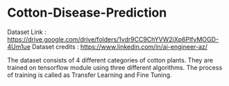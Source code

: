 # Cotton-Disease-Prediction

Dataset Link : https://drive.google.com/drive/folders/1vdr9CC9ChYVW2iXp6PlfyMOGD-4Um1ue
Dataset credits : https://www.linkedin.com/in/ai-engineer-az/

The dataset consists of 4 different categories of cotton plants. They are trained on tensorflow module using three different algorithms. 
The process of training is called as Transfer Learning and Fine Tuning.
